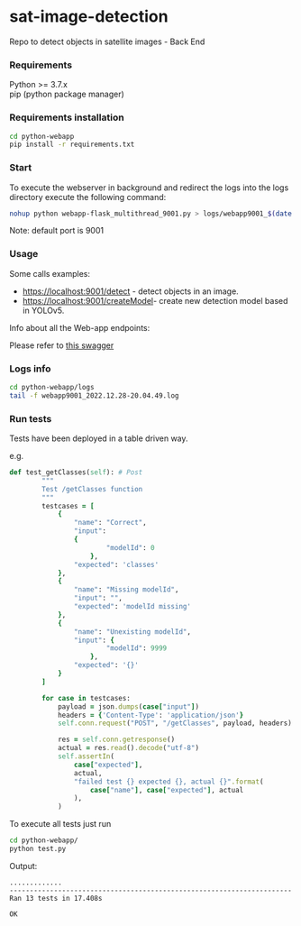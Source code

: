 # sat-image-detection
Repo to detect objects in satellite images - Back End


### Requirements

Python >= 3.7.x     
pip (python package manager)


### Requirements installation
```bash
cd python-webapp
pip install -r requirements.txt
```

### Start

To execute the webserver in background and redirect the logs into the logs directory execute the following command:
```bash
nohup python webapp-flask_multithread_9001.py > logs/webapp9001_$(date "+%Y.%m.%d-%H.%M.%S").log 2>&1 &
```
Note: default port is 9001


### Usage
Some calls examples:
* [https://localhost:9001/detect](http://130.61.157.94:9001/api/doc#/Satellite%20images/sat.api.detect) - detect objects in an image.
* [https://localhost:9001/createModel](http://130.61.157.94:9001/api/doc#/Satellite%20images/sat.api.createModel)- create new detection model based in YOLOv5.

Info about all the Web-app endpoints:

Please refer to [this swagger](http://130.61.157.94:9001/api/doc#/)


### Logs info

```bash
cd python-webapp/logs
tail -f webapp9001_2022.12.28-20.04.49.log
```


### Run tests
Tests have been deployed in a table driven way.

e.g.
```rb
def test_getClasses(self): # Post
        """
        Test /getClasses function
        """
        testcases = [
            {
                "name": "Correct",
                "input": 
                {
                        "modelId": 0
                    }, 
                "expected": 'classes'
            },
            {
                "name": "Missing modelId", 
                "input": "", 
                "expected": 'modelId missing'
            },
            {
                "name": "Unexisting modelId",
                "input": {
                        "modelId": 9999
                    }, 
                "expected": '{}'
            }
        ]

        for case in testcases:
            payload = json.dumps(case["input"])
            headers = {'Content-Type': 'application/json'}
            self.conn.request("POST", "/getClasses", payload, headers)

            res = self.conn.getresponse()
            actual = res.read().decode("utf-8")
            self.assertIn(
                case["expected"],
                actual,
                "failed test {} expected {}, actual {}".format(
                    case["name"], case["expected"], actual
                ),
            )
```

To execute all tests just run
```bash
cd python-webapp/
python test.py
```

Output:
```
.............
----------------------------------------------------------------------
Ran 13 tests in 17.408s

OK
```

